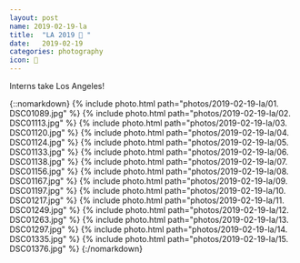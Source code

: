 ```yaml
---
layout: post
name: 2019-02-19-la
title:  "LA 2019 🛴 "
date:   2019-02-19
categories: photography
icon: 📸
---
```


Interns take Los Angeles!

{::nomarkdown}
{% include photo.html path="photos/2019-02-19-la/01. DSC01089.jpg" %}
{% include photo.html path="photos/2019-02-19-la/02. DSC01113.jpg" %}
{% include photo.html path="photos/2019-02-19-la/03. DSC01120.jpg" %}
{% include photo.html path="photos/2019-02-19-la/04. DSC01124.jpg" %}
{% include photo.html path="photos/2019-02-19-la/05. DSC01133.jpg" %}
{% include photo.html path="photos/2019-02-19-la/06. DSC01138.jpg" %}
{% include photo.html path="photos/2019-02-19-la/07. DSC01156.jpg" %}
{% include photo.html path="photos/2019-02-19-la/08. DSC01167.jpg" %}
{% include photo.html path="photos/2019-02-19-la/09. DSC01197.jpg" %}
{% include photo.html path="photos/2019-02-19-la/10. DSC01217.jpg" %}
{% include photo.html path="photos/2019-02-19-la/11. DSC01249.jpg" %}
{% include photo.html path="photos/2019-02-19-la/12. DSC01263.jpg" %}
{% include photo.html path="photos/2019-02-19-la/13. DSC01297.jpg" %}
{% include photo.html path="photos/2019-02-19-la/14. DSC01335.jpg" %}
{% include photo.html path="photos/2019-02-19-la/15. DSC01376.jpg" %}
{:/nomarkdown}
